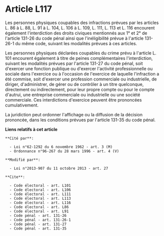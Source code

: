 # Article L117

Les personnes physiques coupables des infractions prévues par les articles L. 86 à L. 88, L. 91 à L. 104, L. 106 à L. 109, L.
111, L. 113 et L. 116 encourent également l'interdiction des droits civiques mentionnés aux 1° et 2° de l'article 131-26 du
code pénal ainsi que l'inéligibilité prévue à l'article 131-26-1 du même code, suivant les modalités prévues à ces articles. 

Les personnes physiques déclarées coupables du crime prévu à l'article L. 101 encourent également à titre de peines
complémentaires l'interdiction, suivant les modalités prévues par l'article 131-27 du code pénal, soit d'exercer une fonction
publique ou d'exercer l'activité professionnelle ou sociale dans l'exercice ou à l'occasion de l'exercice de laquelle
l'infraction a été commise, soit d'exercer une profession commerciale ou industrielle, de diriger, d'administrer, de gérer ou
de contrôler à un titre quelconque, directement ou indirectement, pour leur propre compte ou pour le compte d'autrui, une
entreprise commerciale ou industrielle ou une société commerciale. Ces interdictions d'exercice peuvent être prononcées
cumulativement. 

La juridiction peut ordonner l'affichage ou la diffusion de la décision prononcée, dans les conditions prévues par l'article
131-35 du code pénal.

**Liens relatifs à cet article**

	**Cité par**:

	  - Loi n°62-1292 du 6 novembre 1962 - art. 3 (M)
	  - Ordonnance n°96-267 du 28 mars 1996 - art. 4 (V)

	**Modifié par**:

	  - Loi n°2013-907 du 11 octobre 2013 - art. 27

	**Cite**:

	  - Code électoral - art. L101
	  - Code électoral - art. L106
	  - Code électoral - art. L111
	  - Code électoral - art. L113
	  - Code électoral - art. L116
	  - Code électoral - art. L86
	  - Code électoral - art. L91
	  - Code pénal - art. 131-26
	  - Code pénal - art. 131-26-1
	  - Code pénal - art. 131-27
	  - Code pénal - art. 131-35
